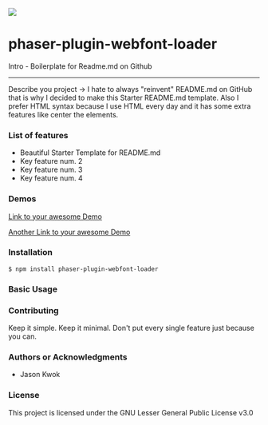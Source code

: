 ![](logo.png)

phaser-plugin-webfont-loader
=======================================

Intro - Boilerplate for Readme.md on Github

* * *

Describe you project -> I hate to always "reinvent" README.md on GitHub that is why I decided to make this Starter README.md template. Also I prefer HTML syntax because I use HTML every day and it has some extra features like center the elements.

### List of features

*   Beautiful Starter Template for README.md
*   Key feature num. 2
*   Key feature num. 3
*   Key feature num. 4

### Demos

[Link to your awesome Demo](#) 

[Another Link to your awesome Demo](#)

### Installation

```shell 
$ npm install phaser-plugin-webfont-loader
```

### Basic Usage



### Contributing

Keep it simple. Keep it minimal. Don't put every single feature just because you can.

### Authors or Acknowledgments

*   Jason Kwok

### License

This project is licensed under the GNU Lesser General Public License v3.0
